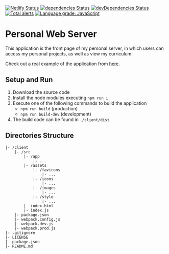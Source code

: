 [![Netlify Status](https://api.netlify.com/api/v1/badges/4d60dcc4-33a1-45ec-b417-013a1a0933e5/deploy-status)](https://app.netlify.com/sites/personalwebserver/deploys)
[![dependencies Status](https://david-dm.org/chema22r/personal-web-server/status.svg)](https://david-dm.org/chema22r/personal-web-server)
[![devDependencies Status](https://david-dm.org/chema22r/personal-web-server/dev-status.svg)](https://david-dm.org/chema22r/personal-web-server?type=dev)
[![Total alerts](https://img.shields.io/lgtm/alerts/g/Chema22R/personal-web-server.svg?logo=lgtm&logoWidth=18)](https://lgtm.com/projects/g/Chema22R/personal-web-server/alerts/)
[![Language grade: JavaScript](https://img.shields.io/lgtm/grade/javascript/g/Chema22R/personal-web-server.svg?logo=lgtm&logoWidth=18)](https://lgtm.com/projects/g/Chema22R/personal-web-server/context:javascript)

# Personal Web Server
This application is the front page of my personal server, in which users can access my personal projects, as well as view my curriculum.

Check out a real example of the application from [here](https://chema22r.com).

## Setup and Run
1. Download the source code
2. Install the node modules executing `npm run i`
3. Execute one of the following commands to build the application
    - `npm run build` (production)
    - `npm run build-dev` (development)
4. The build code can be found in `./client/dist`

## Directories Structure
```
|- /client
    |- /src
        |- /app
            |- ...
        |- /assets
            |- /favicons
                |- ...
            |- /icons
                |- ...
            |- /images
                |- ...
            |- /style
                |- ...
        |- index.html
        |- index.js
    |- package.json
    |- webpack.config.js
    |- webpack.dev.js
    |- webpack.prod.js
|- .gitignore
|- LICENSE
|- package.json
|- README.md
```